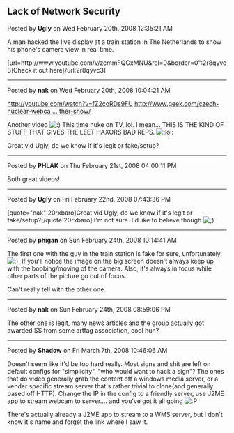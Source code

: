 ## Lack of Network Security
Posted by **Ugly** on Wed February 20th, 2008 12:35:21 AM

A man hacked the live display at a train station in The Netherlands to show his phone's camera view in real time.

[url=http&#58;//www&#46;youtube&#46;com/v/zcmmFQGxMNU&amp;rel=0&amp;border=0&quot;:2r8qyvc3]Check it out here[/url:2r8qyvc3]

--------------------------------------------------------------------------------

Posted by **nak** on Wed February 20th, 2008 10:04:21 AM

<!-- m --><a class="postlink" href="http://youtube.com/watch?v=fZ2coRDs9FU">http://youtube.com/watch?v=fZ2coRDs9FU</a><!-- m -->
<!-- m --><a class="postlink" href="http://www.geek.com/czech-nuclear-webcam-hack-included-in-tv-weather-show/">http://www.geek.com/czech-nuclear-webca ... ther-show/</a><!-- m -->

Another video <!-- s:) --><img src="{SMILIES_PATH}/icon_e_smile.gif" alt=":)" title="Smile" /><!-- s:) --> This time nuke on TV, lol. I mean... THIS IS THE KIND OF STUFF THAT GIVES THE LEET HAXORS BAD REPS.  <!-- s:lol: --><img src="{SMILIES_PATH}/icon_lol.gif" alt=":lol:" title="Laughing" /><!-- s:lol: --> 

Great vid Ugly, do we know if it's legit or fake/setup?

--------------------------------------------------------------------------------

Posted by **PHLAK** on Thu February 21st, 2008 04:00:11 PM

Both great videos!

--------------------------------------------------------------------------------

Posted by **Ugly** on Fri February 22nd, 2008 07:43:36 PM

[quote=&quot;nak&quot;:20rxbaro]Great vid Ugly, do we know if it's legit or fake/setup?[/quote:20rxbaro]
I'm not sure. I'd like to believe though <!-- s;) --><img src="{SMILIES_PATH}/icon_e_wink.gif" alt=";)" title="Wink" /><!-- s;) -->

--------------------------------------------------------------------------------

Posted by **phigan** on Sun February 24th, 2008 10:14:41 AM

The first one with the guy in the train station is fake for sure, unfortunately <!-- s:) --><img src="{SMILIES_PATH}/icon_e_smile.gif" alt=":)" title="Smile" /><!-- s:) -->. If you'll notice the image on the big screen doesn't always keep up with the bobbing/moving of the camera. Also, it's always in focus while other parts of the picture go out of focus.

Can't really tell with the other one.

--------------------------------------------------------------------------------

Posted by **nak** on Sun February 24th, 2008 08:59:06 PM

The other one is legit, many news articles and the group actually got awarded $$ from some artfag association, cool huh?

--------------------------------------------------------------------------------

Posted by **Shadow** on Fri March 7th, 2008 10:46:06 AM

Doesn't seem like it'd be too hard really. Most signs and shit are left on default configs for &quot;simplicity&quot;, &quot;who would want to hack a sign&quot;? The ones that do video generally grab the content off a windows media server, or a vender specific stream server that's rather trivial to clone(and generally based off HTTP). Change the IP in the config to a friendly server, use J2ME app to stream webcam to server.... and you've got it all going <!-- s:P --><img src="{SMILIES_PATH}/icon_razz.gif" alt=":P" title="Razz" /><!-- s:P -->

There's actually already a J2ME app to stream to a WMS server, but I don't know it's name and forget the link where I saw it.
